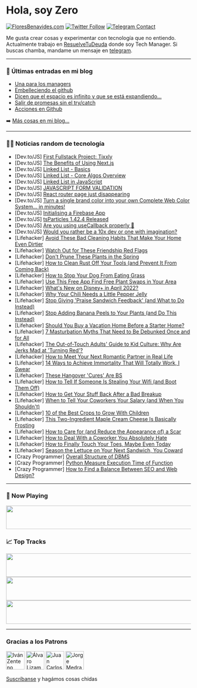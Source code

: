 # Hola, soy Zero

[![FloresBenavides.com](https://img.shields.io/website?down_message=oops&label=MiBlog&style=for-the-badge&up_message=online&url=https%3A%2F%2Ffloresbenavides.com)](https://floresbenavides.com) [![Twitter Follow](https://img.shields.io/twitter/follow/ZeroDragon?color=%231DA1F2&label=Follow&logo=twitter&logoColor=ffffff&style=for-the-badge)](https://twitter.com/zerodragon) [![Telegram Contact](https://img.shields.io/badge/escr%C3%ADbeme-ZeroDragon-%2326A5E4?style=for-the-badge&logo=telegram)](https://t.me/zerodragon)

Me gusta crear cosas y experimentar con tecnología que no entiendo.
Actualmente trabajo en [ResuelveTuDeuda](http://github.com/resuelve) donde soy Tech Manager.
Si buscas chamba, mandame un mensaje en [telegram](https://t.me/zerodragon).

---

### 📕 Últimas entradas en mi blog
<!-- BLOG-POST-LIST:START -->
- [Una para los managers](https://floresbenavides.com/una-para-los-managers/)
- [Embelleciendo el github](https://floresbenavides.com/embelleciendo-el-github/)
- [Dicen que el espacio es infinito y que se está expandiendo…](https://floresbenavides.com/dicen-que-el-espacio-es-infinito-y-que-se-esta-expandiendo/)
- [Salir de promesas sin el try/catch](https://floresbenavides.com/salir-de-promesas-sin-el-try-catch/)
- [Acciones en Github](https://floresbenavides.com/acciones-en-github/)
<!-- BLOG-POST-LIST:END -->

➡️ [Más cosas en mi blog...](https://floresbenavides.com)

---

### 👨‍💻 Noticias random de tecnología
<!-- TECH-POSTS:START -->
- [Dev.to/JS] [First Fullstack Project: Tixxly](https://dev.to/santoast/first-fullstack-project-tixxly-576j)
- [Dev.to/JS] [The Benefits of Using Next.js](https://dev.to/m1073496/the-benefits-of-using-nextjs-31b6)
- [Dev.to/JS] [Linked List - Basics](https://dev.to/ngl4/linked-list-basics-2452)
- [Dev.to/JS] [Linked List - Core Algos Overview](https://dev.to/ngl4/linked-list-core-algos-overview-47bf)
- [Dev.to/JS] [Linked List in JavaScript](https://dev.to/fig781/linked-list-in-javascript-4a19)
- [Dev.to/JS] [JAVASCRIPT FORM VALIDATION](https://dev.to/kebean10/javascript-form-validation-58c2)
- [Dev.to/JS] [React router page just disappearing](https://dev.to/zetax/react-router-page-just-disappearing-1lhp)
- [Dev.to/JS] [Turn a single brand color into your own Complete Web Color System... in minutes!](https://dev.to/arnelenero/turn-a-single-brand-color-into-your-own-complete-web-color-system-in-minutes-4nkb)
- [Dev.to/JS] [Initialising a Firebase App](https://dev.to/adamjhawley/initialising-a-firebase-app-7e3)
- [Dev.to/JS] [tsParticles 1.42.4 Released](https://dev.to/matteobruni/tsparticles-1424-released-32nd)
- [Dev.to/JS] [Are you using useCallback properly 🤔](https://dev.to/markoarsenal/are-you-using-usecallback-properly-5g2c)
- [Dev.to/JS] [Would you rather be a 10x dev or one with imagination?](https://dev.to/dashpy/would-you-rather-be-a-10x-dev-or-one-with-imagination-4pl)
- [Lifehacker] [Avoid These Bad Cleaning Habits That Make Your Home Even Dirtier](https://lifehacker.com/avoid-these-bad-cleaning-habits-that-make-your-home-eve-1848676646)
- [Lifehacker] [Watch Out for These Friendship Red Flags](https://lifehacker.com/watch-out-for-these-friendship-red-flags-1848676641)
- [Lifehacker] [Don&#39;t Prune These Plants in the Spring](https://lifehacker.com/dont-prune-these-plants-in-the-spring-1848676636)
- [Lifehacker] [How to Clean Rust Off Your Tools &lpar;and Prevent It From Coming Back&rpar;](https://lifehacker.com/how-to-clean-rust-off-your-tools-and-prevent-it-from-c-1848671645)
- [Lifehacker] [How to Stop Your Dog From Eating Grass](https://lifehacker.com/how-to-stop-your-dog-from-eating-grass-1848671657)
- [Lifehacker] [Use This Free App Find Free Plant Swaps in Your Area](https://lifehacker.com/use-this-free-app-find-free-plant-swaps-in-your-area-1848671668)
- [Lifehacker] [What&#39;s New on Disney+ in April 2022?](https://lifehacker.com/wants-new-on-disney-in-april-2022-1848673497)
- [Lifehacker] [Why Your Chili Needs a Little Pepper Jelly](https://lifehacker.com/why-your-chili-needs-a-little-pepper-jelly-1848673412)
- [Lifehacker] [Stop Giving &#39;Praise Sandwich Feedback&#39; &lpar;and What to Do Instead&rpar;](https://lifehacker.com/stop-giving-shit-sandwich-feedback-and-what-to-do-inst-1848671782)
- [Lifehacker] [Stop Adding Banana Peels to Your Plants &lpar;and Do This Instead&rpar;](https://lifehacker.com/stop-adding-banana-peels-to-your-plants-and-do-this-in-1848673011)
- [Lifehacker] [Should You Buy a Vacation Home Before a Starter Home?](https://lifehacker.com/should-you-buy-a-vacation-home-before-a-starter-home-1848672753)
- [Lifehacker] [7 Masturbation Myths That Need to Be Debunked Once and for All](https://lifehacker.com/7-masturbation-myths-that-need-to-be-debunked-once-and-1848657693)
- [Lifehacker] [The Out-of-Touch Adults&#39; Guide to Kid Culture: Why Are Jerks Mad at &#39;Turning Red&#39;?](https://lifehacker.com/the-out-of-touch-adults-guide-to-kid-culture-why-are-a-1848672102)
- [Lifehacker] [How to Meet Your Next Romantic Partner in Real Life](https://lifehacker.com/how-to-meet-your-next-romantic-partner-in-real-life-1848672174)
- [Lifehacker] [14 Ways to Achieve Immortality That Will Totally Work, I Swear](https://lifehacker.com/14-ways-to-achieve-immortality-that-will-totally-work-1848668929)
- [Lifehacker] [These Hangover &#39;Cures&#39; Are BS](https://lifehacker.com/these-hangover-cures-are-bullshit-1848671926)
- [Lifehacker] [How to Tell If Someone Is Stealing Your Wifi &lpar;and Boot Them Off&rpar;](https://lifehacker.com/how-to-tell-if-someone-is-stealing-your-wifi-and-boot-1848669997)
- [Lifehacker] [How to Get Your Stuff Back After a Bad Breakup](https://lifehacker.com/how-to-get-your-stuff-back-after-a-bad-breakup-1848663369)
- [Lifehacker] [When to Tell Your Coworkers Your Salary &lpar;and When You Shouldn&#39;t&rpar;](https://lifehacker.com/when-to-tell-your-coworkers-your-salary-and-when-you-s-1848668657)
- [Lifehacker] [10 of the Best Crops to Grow With Children](https://lifehacker.com/10-of-the-best-crops-to-grow-with-children-1848666436)
- [Lifehacker] [This Two-Ingredient Maple Cream Cheese Is Basically Frosting](https://lifehacker.com/this-two-ingredient-maple-cream-cheese-is-basically-fro-1848669608)
- [Lifehacker] [How to Care for &lpar;and Reduce the Appearance of&rpar; a Scar](https://lifehacker.com/how-to-care-for-and-reduce-the-appearance-of-a-scar-1848667011)
- [Lifehacker] [How to Deal With a Coworker You Absolutely Hate](https://lifehacker.com/how-to-deal-with-a-coworker-you-absolutely-hate-1848655740)
- [Lifehacker] [How to Finally Touch Your Toes, Maybe Even Today](https://lifehacker.com/how-to-finally-touch-your-toes-maybe-even-today-1848668349)
- [Lifehacker] [Season the Lettuce on Your Next Sandwich, You Coward](https://lifehacker.com/season-the-lettuce-on-your-next-sandwich-you-coward-1848668059)
- [Crazy Programmer] [Overall Structure of DBMS](https://www.thecrazyprogrammer.com/2022/03/structure-of-dbms.html)
- [Crazy Programmer] [Python Measure Execution Time of Function](https://www.thecrazyprogrammer.com/2022/03/python-measure-execution-time.html)
- [Crazy Programmer] [How to Find a Balance Between SEO and Web Design?](https://www.thecrazyprogrammer.com/2022/03/how-to-find-a-balance-between-seo-and-web-design.html)<!-- TECH-POSTS:END -->

---

### 🎵 Now Playing
<a href="https://spotify-now-playing-dun.vercel.app/now-playing?open"><img src="https://spotify-now-playing-dun.vercel.app/now-playing" width="540" height="64"></a>

### 📈 Top Tracks
<a href="https://spotify-now-playing-dun.vercel.app/top-tracks?i=1&open"><img src="https://spotify-now-playing-dun.vercel.app/top-tracks?i=1" width="540" height="64"></a>
<a href="https://spotify-now-playing-dun.vercel.app/top-tracks?i=2&open"><img src="https://spotify-now-playing-dun.vercel.app/top-tracks?i=2" width="540" height="64"></a>
<a href="https://spotify-now-playing-dun.vercel.app/top-tracks?i=3&open"><img src="https://spotify-now-playing-dun.vercel.app/top-tracks?i=3" width="540" height="64"></a>

---

### Gracias a los Patrons
[<img src="https://avatars.githubusercontent.com/u/243380?v=4" alt="Iván Zenteno" width="50px">](https://github.com/k001) [<img src="https://avatars.githubusercontent.com/u/19955639?v=4" alt="Álvaro Lizama" width="50px">](https://github.com/alvarolizama) [<img src="https://avatars.githubusercontent.com/u/2718753?v=4" alt="Juan Carlos Ruiz" width="50px">](https://github.com/JuanCrg90) [<img src="https://avatars.githubusercontent.com/u/37025?v=4" alt="Jorge Medrano" width="50px">](https://github.com/h1pp1e) 

[Suscríbanse](https://www.patreon.com/zerodragon) y hagámos cosas chidas
